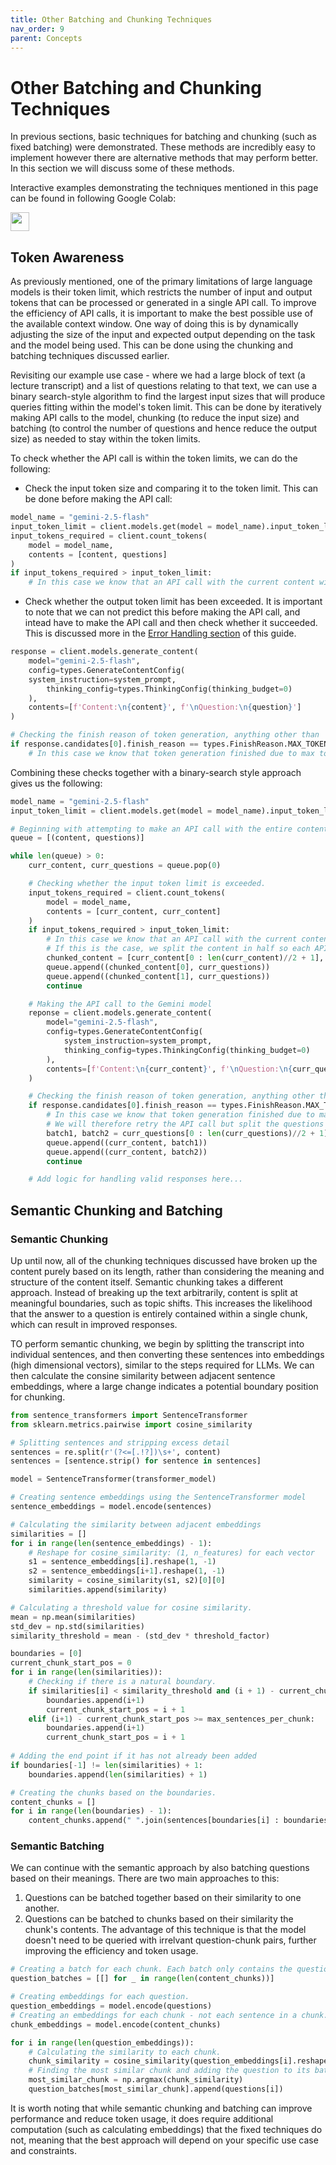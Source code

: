 ```yaml
---
title: Other Batching and Chunking Techniques
nav_order: 9
parent: Concepts
---
```


# Other Batching and Chunking Techniques

In previous sections, basic techniques for batching and chunking (such as fixed batching) were demonstrated. These methods are incredibly easy to implement however there are alternative methods that may perform better. In this section we will discuss some of these methods.

Interactive examples demonstrating the techniques mentioned in this page can be found in following Google Colab:

<a target="_blank" href="https://colab.research.google.com/github/phil-daniel/gemini-batcher/blob/main/examples/other_techniques.ipynb"><img src="https://colab.research.google.com/assets/colab-badge.svg" height=30/></a>

## Token Awareness

As previously mentioned, one of the primary limitations of large language models is their token limit, which restricts the number of input and output tokens that can be processed or generated in a single API call. To improve the efficiency of API calls, it is important to make the best possible use of the available context window. One way of doing this is by dynamically adjusting the size of the input and expected output depending on the task and the model being used. This can be done using the chunking and batching techniques discussed earlier.

Revisiting our example use case - where we had a large block of text (a lecture transcript) and a list of questions relating to that text, we can use a binary search-style algorithm to find the largest input sizes that will produce queries fitting within the model's token limit. This can be done by iteratively making API calls to the model, chunking (to reduce the input size) and batching (to control the number of questions and hence reduce the output size) as needed to stay within the token limits.

To check whether the API call is within the token limits, we can do the following:
- Check the input token size and comparing it to the token limit. This can be done before making the API call:

```python
model_name = "gemini-2.5-flash"
input_token_limit = client.models.get(model = model_name).input_token_limit # Retrieving the input token limit of the specified model
input_tokens_required = client.count_tokens(
    model = model_name,
    contents = [content, questions]
)
if input_tokens_required > input_token_limit:
    # In this case we know that an API call with the current content will exceed the input token limit for the current model.
```
- Check whether the output token limit has been exceeded. It is important to note that we can not predict this before making the API call, and intead have to make the API call and then check whether it succeeded. This is discussed more in the [Error Handling section](https://phil-daniel.github.io/gemini-batcher/concepts/error_handling.html#max_tokens-finish-reason) of this guide.

```python
response = client.models.generate_content(
    model="gemini-2.5-flash",
    config=types.GenerateContentConfig(
    system_instruction=system_prompt,
        thinking_config=types.ThinkingConfig(thinking_budget=0)
    ),
    contents=[f'Content:\n{content}', f'\nQuestion:\n{question}']
)

# Checking the finish reason of token generation, anything other than 'STOP' is unnatural.
if response.candidates[0].finish_reason == types.FinishReason.MAX_TOKENS:
    # In this case we know that token generation finished due to max token limit being exceeded.
```

Combining these checks together with a binary-search style approach gives us the following:

```python
model_name = "gemini-2.5-flash"
input_token_limit = client.models.get(model = model_name).input_token_limit # Retrieving the input token limit of the specified model

# Beginning with attempting to make an API call with the entire content & questions, if this fails we can break it up as appropriate.
queue = [(content, questions)]

while len(queue) > 0:
    curr_content, curr_questions = queue.pop(0)

    # Checking whether the input token limit is exceeded.
    input_tokens_required = client.count_tokens(
        model = model_name,
        contents = [curr_content, curr_content]
    )
    if input_tokens_required > input_token_limit:
        # In this case we know that an API call with the current content will exceed the input token limit for the current model.
        # If this is the case, we split the content in half so each API call processes half of the content.
        chunked_content = [curr_content[0 : len(curr_content)//2 + 1], curr_content[len(curr_content)//2 + 1 : len(curr_content)]]
        queue.append((chunked_content[0], curr_questions))
        queue.append((chunked_content[1], curr_questions))
        continue

    # Making the API call to the Gemini model
    reponse = client.models.generate_content(
        model="gemini-2.5-flash",
        config=types.GenerateContentConfig(
            system_instruction=system_prompt,
            thinking_config=types.ThinkingConfig(thinking_budget=0)
        ),
        contents=[f'Content:\n{curr_content}', f'\nQuestion:\n{curr_questions}']
    )

    # Checking the finish reason of token generation, anything other than 'STOP' is unnatural.
    if response.candidates[0].finish_reason == types.FinishReason.MAX_TOKENS:
        # In this case we know that token generation finished due to max token limit being exceeded, therefore we likely have not recieved a full answer.
        # We will therefore retry the API call but split the questions into batches of half the sizes to reduce the output.
        batch1, batch2 = curr_questions[0 : len(curr_questions)//2 + 1], curr_content[len(curr_questions)//2 + 1 : len(curr_questions)]
        queue.append((curr_content, batch1))
        queue.append((curr_content, batch2))
        continue

    # Add logic for handling valid responses here...
```

## Semantic Chunking and Batching

### Semantic Chunking

Up until now, all of the chunking techniques discussed have broken up the content purely based on its length, rather than considering the meaning and structure of the content itself. Semantic chunking takes a different approach. Instead of breaking up the text arbitrarily, content is split at meaningful boundaries, such as topic shifts. This increases the likelihood that the answer to a question is entirely contained within a single chunk, which can result in improved responses.

TO perform semantic chunking, we begin by splitting the transcript into individual sentences, and then converting these sentences into embeddings (high dimensional vectors), similar to the steps required for LLMs. We can then calculate the consine similarity between adjacent sentence embeddings, where a large change indicates a potential boundary position for chunking.

```python
from sentence_transformers import SentenceTransformer
from sklearn.metrics.pairwise import cosine_similarity

# Splitting sentences and stripping excess detail
sentences = re.split(r'(?<=[.!?])\s+', content)
sentences = [sentence.strip() for sentence in sentences]

model = SentenceTransformer(transformer_model)

# Creating sentence embeddings using the SentenceTransformer model
sentence_embeddings = model.encode(sentences)

# Calculating the similarity between adjacent embeddings
similarities = []
for i in range(len(sentence_embeddings) - 1):
    # Reshape for cosine_similarity: (1, n_features) for each vector
    s1 = sentence_embeddings[i].reshape(1, -1)
    s2 = sentence_embeddings[i+1].reshape(1, -1)
    similarity = cosine_similarity(s1, s2)[0][0]
    similarities.append(similarity)

# Calculating a threshold value for cosine similarity.
mean = np.mean(similarities)
std_dev = np.std(similarities)
similarity_threshold = mean - (std_dev * threshold_factor)

boundaries = [0]
current_chunk_start_pos = 0
for i in range(len(similarities)):
    # Checking if there is a natural boundary.
    if similarities[i] < similarity_threshold and (i + 1) - current_chunk_start_pos >= min_sentences_per_chunk:
        boundaries.append(i+1)
        current_chunk_start_pos = i + 1
    elif (i+1) - current_chunk_start_pos >= max_sentences_per_chunk:
        boundaries.append(i+1)
        current_chunk_start_pos = i + 1
        
# Adding the end point if it has not already been added
if boundaries[-1] != len(similarities) + 1:
    boundaries.append(len(similarities) + 1)

# Creating the chunks based on the boundaries.
content_chunks = []
for i in range(len(boundaries) - 1):
    content_chunks.append(" ".join(sentences[boundaries[i] : boundaries[i+1]]))
```

### Semantic Batching

We can continue with the semantic approach by also batching questions based on their meanings. There are two main approaches to this:
1. Questions can be batched together based on their similarity to one another.
2. Questions can be batched to chunks based on their similarity the chunk's contents. The advantage of this technique is that the model doesn't need to be queried with irrelvant question-chunk pairs, further improving the efficiency and token usage.

```python
# Creating a batch for each chunk. Each batch only contains the questions for its respective chunks.
question_batches = [[] for _ in range(len(content_chunks))]

# Creating embeddings for each question.
question_embeddings = model.encode(questions)
# Creating an embeddings for each chunk - not each sentence in a chunk.
chunk_embeddings = model.encode(content_chunks)

for i in range(len(question_embeddings)):
    # Calculating the similarity to each chunk.
    chunk_similarity = cosine_similarity(question_embeddings[i].reshape(1, -1), chunk_embeddings)[0]
    # Finding the most similar chunk and adding the question to its batch.
    most_similar_chunk = np.argmax(chunk_similarity)
    question_batches[most_similar_chunk].append(questions[i])
```

It is worth noting that while semantic chunking and batching can improve performance and reduce token usage, it does require additional computation (such as calculating embeddings) that the fixed techniques do not, meaning that the best approach will depend on your specific use case and constraints.